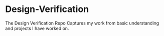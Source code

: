 # Design-Verification
The Design Verification Repo Captures my work from basic understanding and projects I have worked on. 
